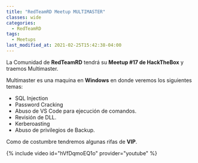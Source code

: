 ```yaml
---
title: "RedTeamRD Meetup MULTIMASTER"
classes: wide
categories:
  - RedTeamRD
tags:
  - Meetups
last_modified_at: 2021-02-25T15:42:38-04:00
---
```


La Comunidad de **RedTeamRD** tendrá su **Meetup #17 de HackTheBox** y traemos Multimaster.

Multimaster es una maquina en **Windows** en donde veremos los siguientes temas:

- SQL Injection
- Password Cracking
- Abuso de VS Code para ejecución de comandos.
- Revisión de DLL.
- Kerberoasting
- Abuso de privilegios de Backup.

Como de costumbre tendremos algunas rifas de **VIP**.

{% include video id="hVfDqmoEQ1o" provider="youtube" %}